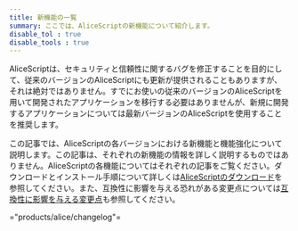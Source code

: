 ```yaml
---
title: 新機能の一覧
summary: ここでは、AliceScriptの新機能について紹介します。
disable_tol : true
disable_tools : true
---
```

AliceScriptは、セキュリティと信頼性に関するバグを修正することを目的にして、従来のバージョンのAliceScriptにも更新が提供されることもありますが、それは絶対ではありません。すでにお使いの従来のバージョンのAliceScriptを用いて開発されたアプリケーションを移行する必要はありませんが、新規に開発するアプリケーションについては最新バージョンのAliceScriptを使用することを推奨します。

この記事では、AliceScriptの各バージョンにおける新機能と機能強化について説明します。この記事は、それぞれの新機能の情報を詳しく説明するものではありません。AliceScriptの各機能についてはそれぞれの記事をご覧ください。ダウンロードとインストール手順について詳しくは[AliceScriptのダウンロード](../download.md)を参照してください。また、互換性に影響を与える恐れがある変更点については[互換性に影響を与える変更点](./compatibility.md)も参照してください。

="products/alice/changelog"=